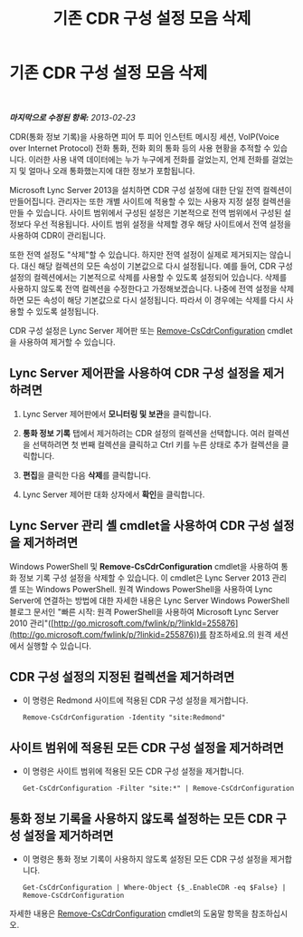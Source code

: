 ﻿---
title: 기존 CDR 구성 설정 모음 삭제
TOCTitle: 기존 CDR 구성 설정 모음 삭제
ms:assetid: 8ebf5da8-c0fc-498c-8d85-527d3be8479a
ms:mtpsurl: https://technet.microsoft.com/ko-kr/library/JJ688128(v=OCS.15)
ms:contentKeyID: 49885865
ms.date: 08/10/2015
mtps_version: v=OCS.15
ms.translationtype: HT
---

# 기존 CDR 구성 설정 모음 삭제

 

_**마지막으로 수정된 항목:** 2013-02-23_

CDR(통화 정보 기록)을 사용하면 피어 투 피어 인스턴트 메시징 세션, VoIP(Voice over Internet Protocol) 전화 통화, 전화 회의 통화 등의 사용 현황을 추적할 수 있습니다. 이러한 사용 내역 데이터에는 누가 누구에게 전화를 걸었는지, 언제 전화를 걸었는지 및 얼마나 오래 통화했는지에 대한 정보가 포함됩니다.

Microsoft Lync Server 2013을 설치하면 CDR 구성 설정에 대한 단일 전역 컬렉션이 만들어집니다. 관리자는 또한 개별 사이트에 적용할 수 있는 사용자 지정 설정 컬렉션을 만들 수 있습니다. 사이트 범위에서 구성된 설정은 기본적으로 전역 범위에서 구성된 설정보다 우선 적용됩니다. 사이트 범위 설정을 삭제할 경우 해당 사이트에서 전역 설정을 사용하여 CDR이 관리됩니다.

또한 전역 설정도 "삭제"할 수 있습니다. 하지만 전역 설정이 실제로 제거되지는 않습니다. 대신 해당 컬렉션의 모든 속성이 기본값으로 다시 설정됩니다. 예를 들어, CDR 구성 설정의 컬렉션에서는 기본적으로 삭제를 사용할 수 있도록 설정되어 있습니다. 삭제를 사용하지 않도록 전역 컬렉션을 수정한다고 가정해보겠습니다. 나중에 전역 설정을 삭제하면 모든 속성이 해당 기본값으로 다시 설정됩니다. 따라서 이 경우에는 삭제를 다시 사용할 수 있도록 설정됩니다.

CDR 구성 설정은 Lync Server 제어판 또는 [Remove-CsCdrConfiguration](https://docs.microsoft.com/en-us/powershell/module/skype/Remove-CsCdrConfiguration) cmdlet을 사용하여 제거할 수 있습니다.

## Lync Server 제어판을 사용하여 CDR 구성 설정을 제거하려면

1.  Lync Server 제어판에서 **모니터링 및 보관**을 클릭합니다.

2.  **통화 정보 기록** 탭에서 제거하려는 CDR 설정의 컬렉션을 선택합니다. 여러 컬렉션을 선택하려면 첫 번째 컬렉션을 클릭하고 Ctrl 키를 누른 상태로 추가 컬렉션을 클릭합니다.

3.  **편집**을 클릭한 다음 **삭제**를 클릭합니다.

4.  Lync Server 제어판 대화 상자에서 **확인**을 클릭합니다.

## Lync Server 관리 셸 cmdlet을 사용하여 CDR 구성 설정을 제거하려면

Windows PowerShell 및 **Remove-CsCdrConfiguration** cmdlet을 사용하여 통화 정보 기록 구성 설정을 삭제할 수 있습니다. 이 cmdlet은 Lync Server 2013 관리 셸 또는 Windows PowerShell. 원격 Windows PowerShell을 사용하여 Lync Server에 연결하는 방법에 대한 자세한 내용은 Lync Server Windows PowerShell 블로그 문서인 "빠른 시작: 원격 PowerShell을 사용하여 Microsoft Lync Server 2010 관리"([http://go.microsoft.com/fwlink/p/?linkId=255876](http://go.microsoft.com/fwlink/p/?linkid=255876))를 참조하세요.의 원격 세션에서 실행할 수 있습니다.

## CDR 구성 설정의 지정된 컬렉션을 제거하려면

  - 이 명령은 Redmond 사이트에 적용된 CDR 구성 설정을 제거합니다.
    
        Remove-CsCdrConfiguration -Identity "site:Redmond"

## 사이트 범위에 적용된 모든 CDR 구성 설정을 제거하려면

  - 이 명령은 사이트 범위에 적용된 모든 CDR 구성 설정을 제거합니다.
    
        Get-CsCdrConfiguration -Filter "site:*" | Remove-CsCdrConfiguration

## 통화 정보 기록을 사용하지 않도록 설정하는 모든 CDR 구성 설정을 제거하려면

  - 이 명령은 통화 정보 기록이 사용하지 않도록 설정된 모든 CDR 구성 설정을 제거합니다.
    
        Get-CsCdrConfiguration | Where-Object {$_.EnableCDR -eq $False} | Remove-CsCdrConfiguration

자세한 내용은 [Remove-CsCdrConfiguration](https://docs.microsoft.com/en-us/powershell/module/skype/Remove-CsCdrConfiguration) cmdlet의 도움말 항목을 참조하십시오.

